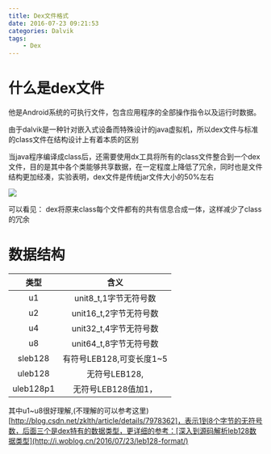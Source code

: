 ```yaml
---
title: Dex文件格式
date: 2016-07-23 09:21:53
categories: Dalvik
tags: 
    - Dex
---
```


# 什么是dex文件

他是Android系统的可执行文件，包含应用程序的全部操作指令以及运行时数据。

由于dalvik是一种针对嵌入式设备而特殊设计的java虚拟机，所以dex文件与标准的class文件在结构设计上有着本质的区别

当java程序编译成class后，还需要使用dx工具将所有的class文件整合到一个dex文件，目的是其中各个类能够共享数据，在一定程度上降低了冗余，同时也是文件结构更加经凑，实验表明，dex文件是传统jar文件大小的50%左右

![](http://i.stack.imgur.com/1kLrB.png)

可以看见：
dex将原来class每个文件都有的共有信息合成一体，这样减少了class的冗余

# 数据结构

|   类型  |   含义  |
|:------:|:-------:|
|   u1  |  unit8_t,1字节无符号数 |
|   u2  |  unit16_t,2字节无符号数    |
|   u4  |  unit32_t,4字节无符号数    |
|   u8  |  unit64_t,8字节无符号数    |
|sleb128|  有符号LEB128,可变长度1~5    |
|uleb128|  无符号LEB128,               |
|uleb128p1| 无符号LEB128值加1，          |

其中u1~u8很好理解,(不理解的可以参考这里)[http://blog.csdn.net/zklth/article/details/7978362]，表示1到8个字节的无符号数，后面三个是dex特有的数据类型，更详细的参考：[深入到源码解析leb128数据类型](http://i.woblog.cn/2016/07/23/leb128-format/)
























